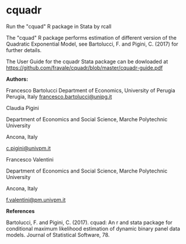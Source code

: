 # cquadr
Run the "cquad" R package in Stata by rcall

The "cquad" R package performs estimation of different version of the Quadratic Exponential Model, see Bartolucci, F. and Pigini, C. (2017) for further details.

The User Guide for the cquadr Stata package can be dowloaded at https://github.com/fravale/cquadr/blob/master/cquadr-guide.pdf

**Authors:**

Francesco Bartolucci  Department of Economics, University of Perugia  Perugia, Italy  francesco.bartolucci@unipg.it


Claudia Pigini

Department of Economics and Social Science, Marche Polytechnic University

Ancona, Italy

c.pigini@univpm.it


Francesco Valentini

Department of Economics and Social Science, Marche Polytechnic University

Ancona, Italy

f.valentini@pm.univpm.it

**References**

Bartolucci, F. and Pigini, C. (2017). cquad: An r and stata package for
conditional maximum likelihood estimation of dynamic binary panel data
models. Journal of Statistical Software, 78.
